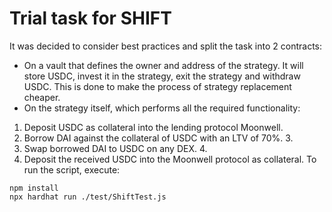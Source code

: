 # Trial task for SHIFT

It was decided to consider best practices and split the task into 2 contracts:
- On a vault that defines the owner and address of the strategy. It will store USDC, invest it in the strategy, exit the strategy and withdraw USDC. This is done to make the process of strategy replacement cheaper.
- On the strategy itself, which performs all the required functionality:

1. Deposit USDC as collateral into the lending protocol Moonwell.
2. Borrow DAI against the collateral of USDC with an LTV of 70%. 3.
3. Swap borrowed DAI to USDC on any DEX. 4.
4. Deposit the received USDC into the Moonwell protocol as collateral.
To run the script, execute:

```shell
npm install
npx hardhat run ./test/ShiftTest.js
```